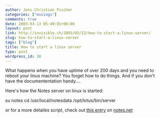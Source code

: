 ```yaml
---
author: Jens-Christian Fischer
categories: ["musings"]
comments: true
date: 2003-03-13 05:49:01+00:00
layout: post
link: http://invisible.ch/2003/03/13/how-to-start-a-linux-server/
slug: how-to-start-a-linux-server
tags: ["blog"]
title: How to start a linux server
type: post
wordpress_id: 30
---
```


What happens when you have uptime of over 200 days and you need to reboot your linux machine? You forget how to do things. And if you don't have the documententation handy....

Here's how the Notes server on linux is started:

su notes
cd /usr/local/notesdata
/opt/lotus/bin/server

or for a more detailes script, check out [this entry](http://www-10.lotus.com/ldd/46dom.nsf/55c38d716d632d9b8525689b005ba1c0/687c9d1e2100127585256a34006c48cf?OpenDocument&Highlight=0,anthony,barker,password,linux) on [notes.net](http://www.notes.net)
